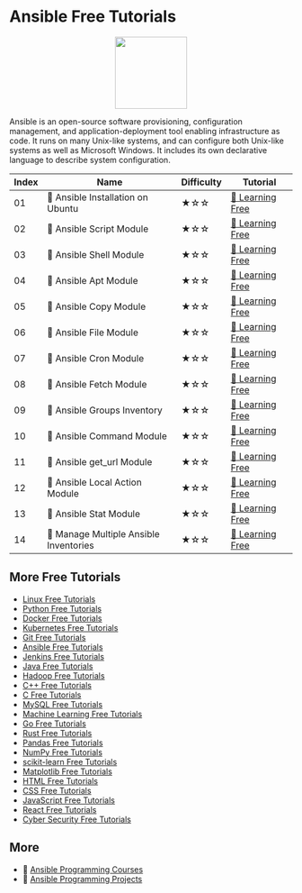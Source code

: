 # Ansible Free Tutorials

<div align="center">
<img width="128px" src="https://file.labex.io/path/PBjrCC7U2Koq.png">
</div>

Ansible is an open-source software provisioning, configuration management, and application-deployment tool enabling infrastructure as code. It runs on many Unix-like systems, and can configure both Unix-like systems as well as Microsoft Windows. It includes its own declarative language to describe system configuration.

|   Index | Name                                  | Difficulty   | Tutorial                                                                                 |
|---------|---------------------------------------|--------------|------------------------------------------------------------------------------------------|
|      01 | 📖 Ansible Installation on Ubuntu      | ★☆☆          | [🔗 Learning Free](https://labex.io/tutorials/ansible-installation-on-ubuntu-67172)       |
|      02 | 📖 Ansible Script Module               | ★☆☆          | [🔗 Learning Free](https://labex.io/tutorials/ansible-script-module-289411)               |
|      03 | 📖 Ansible Shell Module                | ★☆☆          | [🔗 Learning Free](https://labex.io/tutorials/ansible-shell-module-289409)                |
|      04 | 📖 Ansible Apt Module                  | ★☆☆          | [🔗 Learning Free](https://labex.io/tutorials/ansible-apt-module-289651)                  |
|      05 | 📖 Ansible Copy Module                 | ★☆☆          | [🔗 Learning Free](https://labex.io/tutorials/ansible-copy-module-289653)                 |
|      06 | 📖 Ansible File Module                 | ★☆☆          | [🔗 Learning Free](https://labex.io/tutorials/ansible-file-module-289654)                 |
|      07 | 📖 Ansible Cron Module                 | ★☆☆          | [🔗 Learning Free](https://labex.io/tutorials/ansible-cron-module-290157)                 |
|      08 | 📖 Ansible Fetch Module                | ★☆☆          | [🔗 Learning Free](https://labex.io/tutorials/ansible-fetch-module-290159)                |
|      09 | 📖 Ansible Groups Inventory            | ★☆☆          | [🔗 Learning Free](https://labex.io/tutorials/ansible-groups-inventory-290160)            |
|      10 | 📖 Ansible Command Module              | ★☆☆          | [🔗 Learning Free](https://labex.io/tutorials/ansible-command-module-290161)              |
|      11 | 📖 Ansible get_url Module              | ★☆☆          | [🔗 Learning Free](https://labex.io/tutorials/ansible-get-url-module-290188)              |
|      12 | 📖 Ansible Local Action Module         | ★☆☆          | [🔗 Learning Free](https://labex.io/tutorials/ansible-local-action-module-290189)         |
|      13 | 📖 Ansible Stat Module                 | ★☆☆          | [🔗 Learning Free](https://labex.io/tutorials/ansible-stat-module-290192)                 |
|      14 | 📖 Manage Multiple Ansible Inventories | ★☆☆          | [🔗 Learning Free](https://labex.io/tutorials/manage-multiple-ansible-inventories-290193) |

## More Free Tutorials

- [Linux Free Tutorials](https://github.com/labex-labs/linux-free-tutorials)
- [Python Free Tutorials](https://github.com/labex-labs/python-free-tutorials)
- [Docker Free Tutorials](https://github.com/labex-labs/docker-free-tutorials)
- [Kubernetes Free Tutorials](https://github.com/labex-labs/kubernetes-free-tutorials)
- [Git Free Tutorials](https://github.com/labex-labs/git-free-tutorials)
- [Ansible Free Tutorials](https://github.com/labex-labs/ansible-free-tutorials)
- [Jenkins Free Tutorials](https://github.com/labex-labs/jenkins-free-tutorials)
- [Java Free Tutorials](https://github.com/labex-labs/java-free-tutorials)
- [Hadoop Free Tutorials](https://github.com/labex-labs/hadoop-free-tutorials)
- [C++ Free Tutorials](https://github.com/labex-labs/cpp-free-tutorials)
- [C Free Tutorials](https://github.com/labex-labs/c-free-tutorials)
- [MySQL Free Tutorials](https://github.com/labex-labs/mysql-free-tutorials)
- [Machine Learning Free Tutorials](https://github.com/labex-labs/ml-free-tutorials)
- [Go Free Tutorials](https://github.com/labex-labs/go-free-tutorials)
- [Rust Free Tutorials](https://github.com/labex-labs/rust-free-tutorials)
- [Pandas Free Tutorials](https://github.com/labex-labs/pandas-free-tutorials)
- [NumPy Free Tutorials](https://github.com/labex-labs/numpy-free-tutorials)
- [scikit-learn Free Tutorials](https://github.com/labex-labs/sklearn-free-tutorials)
- [Matplotlib Free Tutorials](https://github.com/labex-labs/matplotlib-free-tutorials)
- [HTML Free Tutorials](https://github.com/labex-labs/html-free-tutorials)
- [CSS Free Tutorials](https://github.com/labex-labs/css-free-tutorials)
- [JavaScript Free Tutorials](https://github.com/labex-labs/javascript-free-tutorials)
- [React Free Tutorials](https://github.com/labex-labs/react-free-tutorials)
- [Cyber Security Free Tutorials](https://github.com/labex-labs/cysec-free-tutorials)


## More

- 🔗 [Ansible Programming Courses](https://github.com/labex-labs/awesome-programming-courses)
- 🔗 [Ansible Programming Projects](https://github.com/labex-labs/awesome-programming-projects)

